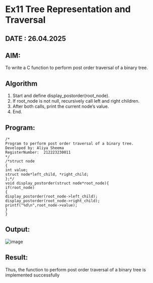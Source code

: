 # Ex11 Tree Representation and Traversal
## DATE : 26.04.2025
## AIM:
To write a C function to perform post order traversal of a binary tree.

## Algorithm
1. Start and define display_postorder(root_node).
2. If root_node is not null, recursively call left and right children.
3. After both calls, print the current node’s value.
4. End.

## Program:
```
/*
Program to perform post order traversal of a binary tree.
Developed by: Aliya Sheema
RegisterNumber:  212223230011
*/
/*struct node
{
int value;
struct node*left_child, *right_child;
};*/
void display_postorder(struct node*root_node){
if(root_node)
{
display_postorder(root_node->left_child);
display_postorder(root_node->right_child);
printf("%d\n",root_node->value);
}
}

```

## Output:

![image](https://github.com/user-attachments/assets/5014bff7-1df7-4065-8335-b1bc587e64b1)


## Result:
Thus, the function to perform post order traversal of a binary tree is implemented successfully
